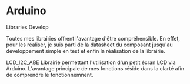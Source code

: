 # Arduino
Libraries Develop

Toutes mes librairies offrent l'avantage d'être compréhensible. En effet, pour les réaliser, je suis parti de la datasheet du composant jusqu'au développement simple en test et enfin la réalisation de la librairie.

LCD_I2C_ABE
  Librairie permettant l'utilisation d'un petit écran LCD via Arduino. L'avantage principale de mes fonctions réside dans la clarté afin de comprendre le fonctionnemnent.
